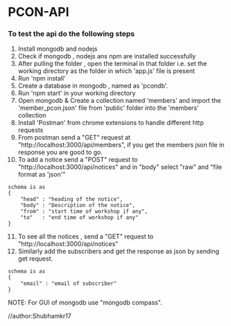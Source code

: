 # PCON-API


### To test the api do the following steps
 1. Install mongodb and nodejs
 2. Check if mongodb , nodejs ans npm are installed successfully
 3. After pulling the folder , open the terminal in that folder
      i.e. set the working directory as the folder in which 'app.js' file is present
 4. Run 'npm install'
 5. Create a database in mongodb , named as 'pcondb'.
 6. Run 'npm start' in your working directory
 7. Open mongodb & Create a collection named 'members' and import the 'member_pcon.json' file
      from 'public' folder into the 'members' collection
 8. Install 'Postman' from chrome extensions to handle different http requests
 9. From postman send a "GET" request at "http://localhost:3000/api/members",
      if you get the members json file in response you are good to go.
 10. To add a notice send a "POST" request to "http://localhost:3000/api/notices"
      and in "body" select "raw" and "file format as 'json'"

	schema is as
	{
		"head" : "heading of the notice",
		"body" : "Description of the notice",
		"from" : "start time of workshop if any",
		"to"   : "end time of workshop if any"
	}
 11. To see all the notices , send a "GET" request to "http://localhost:3000/api/notices"
 12. Similarly add the subscribers and get the response as json by sending get request.


	schema is as
	{
		"email" : "email of subscriber"
	}



NOTE: For GUI of mongodb use "mongodb compass".





//author:Shubhamkr17
